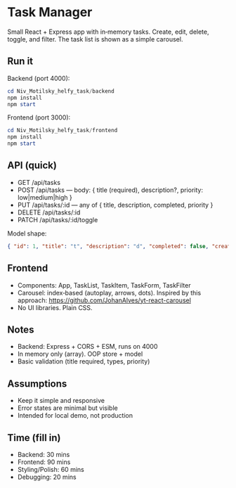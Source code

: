 # Task Manager

Small React + Express app with in‑memory tasks. Create, edit, delete, toggle, and filter. The task list is shown as a simple carousel.

## Run it
Backend (port 4000):
```powershell
cd Niv_Motilsky_helfy_task/backend
npm install
npm start
```
Frontend (port 3000):
```powershell
cd Niv_Motilsky_helfy_task/frontend
npm install
npm start
```

## API (quick)
- GET /api/tasks
- POST /api/tasks  — body: { title (required), description?, priority: low|medium|high }
- PUT /api/tasks/:id  — any of { title, description, completed, priority }
- DELETE /api/tasks/:id
- PATCH /api/tasks/:id/toggle

Model shape:
```json
{ "id": 1, "title": "t", "description": "d", "completed": false, "createdAt": "ISO", "priority": "low|medium|high" }
```

## Frontend
- Components: App, TaskList, TaskItem, TaskForm, TaskFilter
- Carousel: index‑based (autoplay, arrows, dots). Inspired by this approach:
  https://github.com/JohanAlves/yt-react-carousel
- No UI libraries. Plain CSS.

## Notes
- Backend: Express + CORS + ESM, runs on 4000
- In memory only (array). OOP store + model
- Basic validation (title required, types, priority)

## Assumptions
- Keep it simple and responsive
- Error states are minimal but visible
- Intended for local demo, not production

## Time (fill in)
- Backend: 30 mins
- Frontend: 90 mins
- Styling/Polish: 60 mins
- Debugging: 20 mins
